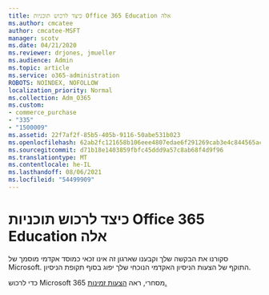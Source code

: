```yaml
---
title: כיצד לרכוש תוכניות Office 365 Education אלה
ms.author: cmcatee
author: cmcatee-MSFT
manager: scotv
ms.date: 04/21/2020
ms.reviewer: drjones, jmueller
ms.audience: Admin
ms.topic: article
ms.service: o365-administration
ROBOTS: NOINDEX, NOFOLLOW
localization_priority: Normal
ms.collection: Adm_O365
ms.custom:
- commerce_purchase
- "335"
- "1500009"
ms.assetid: 22f7af2f-85b5-405b-9116-50abe531b023
ms.openlocfilehash: 62ab2fc121658b106eee4807edae6f291269cab3e4c844565acc3dbce949b3c0
ms.sourcegitcommit: d71b18e1403859fbfc45ddd9a57c8ab68f4d9f96
ms.translationtype: MT
ms.contentlocale: he-IL
ms.lasthandoff: 08/06/2021
ms.locfileid: "54499909"
---
```

# <a name="how-to-purchase-office-365-education-plans"></a>כיצד לרכוש תוכניות Office 365 Education אלה

סקורנו את הבקשה שלך וקבענו שארגון זה אינו זכאי כמוסד אקדמי מוסמך של Microsoft. התוקף של הצעות הניסיון האקדמי הנוכחי שלך יפוג בסוף תקופת הניסיון.
  
כדי לרכוש Microsoft 365 מסחרי, ראה [הצעות זמינות.](https://go.microsoft.com/fwlink/p/?linkid=868433)  